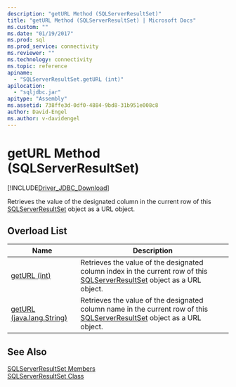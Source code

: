 ```yaml
---
description: "getURL Method (SQLServerResultSet)"
title: "getURL Method (SQLServerResultSet) | Microsoft Docs"
ms.custom: ""
ms.date: "01/19/2017"
ms.prod: sql
ms.prod_service: connectivity
ms.reviewer: ""
ms.technology: connectivity
ms.topic: reference
apiname: 
  - "SQLServerResultSet.getURL (int)"
apilocation: 
  - "sqljdbc.jar"
apitype: "Assembly"
ms.assetid: 738ffe3d-0df0-4884-9bd8-31b951e008c8
author: David-Engel
ms.author: v-davidengel
---
```

# getURL Method (SQLServerResultSet)
[!INCLUDE[Driver_JDBC_Download](../../../includes/driver_jdbc_download.md)]

  Retrieves the value of the designated column in the current row of this [SQLServerResultSet](../../../connect/jdbc/reference/sqlserverresultset-class.md) object as a URL object.  
  
## Overload List  
  
|Name|Description|  
|----------|-----------------|  
|[getURL (int)](../../../connect/jdbc/reference/geturl-method-int-sqlserverresultset.md)|Retrieves the value of the designated column index in the current row of this [SQLServerResultSet](../../../connect/jdbc/reference/sqlserverresultset-class.md) object as a URL object.|  
|[getURL (java.lang.String)](../../../connect/jdbc/reference/geturl-method-java-lang-string-sqlserverresultset.md)|Retrieves the value of the designated column name in the current row of this [SQLServerResultSet](../../../connect/jdbc/reference/sqlserverresultset-class.md) object as a URL object.|  
  
## See Also  
 [SQLServerResultSet Members](../../../connect/jdbc/reference/sqlserverresultset-members.md)   
 [SQLServerResultSet Class](../../../connect/jdbc/reference/sqlserverresultset-class.md)  
  
  
